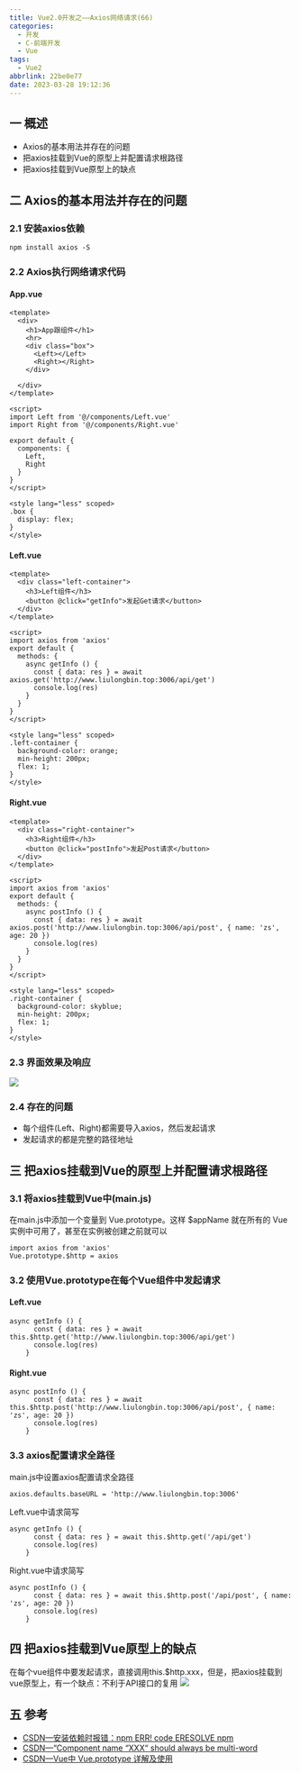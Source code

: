 ```yaml
---
title: Vue2.0开发之——Axios网络请求(66)
categories:
  - 开发
  - C-前端开发
  - Vue
tags:
  - Vue2
abbrlink: 22be0e77
date: 2023-03-28 19:12:36
---
```

## 一 概述

* Axios的基本用法并存在的问题
* 把axios挂载到Vue的原型上并配置请求根路径
* 把axios挂载到Vue原型上的缺点

<!--more-->

## 二 Axios的基本用法并存在的问题

### 2.1 安装axios依赖

```
npm install axios -S   
```

### 2.2 Axios执行网络请求代码

#### App.vue

```
<template>
  <div>
    <h1>App跟组件</h1>
    <hr>
    <div class="box">
      <Left></Left>
      <Right></Right>
    </div>

  </div>
</template>

<script>
import Left from '@/components/Left.vue'
import Right from '@/components/Right.vue'

export default {
  components: {
    Left,
    Right
  }
}
</script>

<style lang="less" scoped>
.box {
  display: flex;
}
</style>
```

#### Left.vue

```
<template>
  <div class="left-container">
    <h3>Left组件</h3>
    <button @click="getInfo">发起Get请求</button>
  </div>
</template>

<script>
import axios from 'axios'
export default {
  methods: {
    async getInfo () {
      const { data: res } = await axios.get('http://www.liulongbin.top:3006/api/get')
      console.log(res)
    }
  }
}
</script>

<style lang="less" scoped>
.left-container {
  background-color: orange;
  min-height: 200px;
  flex: 1;
}
</style>
```

#### Right.vue

```
<template>
  <div class="right-container">
    <h3>Right组件</h3>
    <button @click="postInfo">发起Post请求</button>
  </div>
</template>

<script>
import axios from 'axios'
export default {
  methods: {
    async postInfo () {
      const { data: res } = await axios.post('http://www.liulongbin.top:3006/api/post', { name: 'zs', age: 20 })
      console.log(res)
    }
  }
}
</script>

<style lang="less" scoped>
.right-container {
  background-color: skyblue;
  min-height: 200px;
  flex: 1;
}
</style>
```

### 2.3 界面效果及响应
![][1]

### 2.4 存在的问题

* 每个组件(Left、Right)都需要导入axios，然后发起请求
* 发起请求的都是完整的路径地址

## 三 把axios挂载到Vue的原型上并配置请求根路径

### 3.1 将axios挂载到Vue中(main.js)

在main.js中添加一个变量到 Vue.prototype。这样 $appName 就在所有的 Vue 实例中可用了，甚至在实例被创建之前就可以

```
import axios from 'axios'
Vue.prototype.$http = axios
```

### 3.2 使用Vue.prototype在每个Vue组件中发起请求

#### Left.vue

```
async getInfo () {
      const { data: res } = await this.$http.get('http://www.liulongbin.top:3006/api/get')
      console.log(res)
    }
```

#### Right.vue

```
async postInfo () {
      const { data: res } = await this.$http.post('http://www.liulongbin.top:3006/api/post', { name: 'zs', age: 20 })
      console.log(res)
    }
```

### 3.3 axios配置请求全路径

main.js中设置axios配置请求全路径

```
axios.defaults.baseURL = 'http://www.liulongbin.top:3006'
```

Left.vue中请求简写

```
async getInfo () {
      const { data: res } = await this.$http.get('/api/get')
      console.log(res)
    }
```

Right.vue中请求简写

```
async postInfo () {
      const { data: res } = await this.$http.post('/api/post', { name: 'zs', age: 20 })
      console.log(res)
    }
```

## 四 把axios挂载到Vue原型上的缺点

在每个vue组件中要发起请求，直接调用this.$http.xxx，但是，把axios挂载到vue原型上，有一个缺点：不利于API接口的复用
![][2]


## 五 参考

* [CSDN—安装依赖时报错：npm ERR! code ERESOLVE npm](https://blog.csdn.net/yh_31/article/details/127440247)
* [CSDN—“Component name “XXX“ should always be multi-word](https://blog.csdn.net/dxnn520/article/details/125252353)
* [CSDN—Vue中 Vue.prototype 详解及使用](https://blog.csdn.net/ZYS10000/article/details/107233453/)



[1]:https://cdn.staticaly.com/gh/PGzxc/CDN/master/blog-vue/vue2.0-66-axios-get-post-request.gif
[2]:https://cdn.staticaly.com/gh/PGzxc/CDN/master/blog-vue/vue2.0-66-axios-get-post-request-question.png

